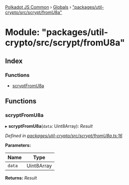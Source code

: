 [Polkadot JS Common](../README.md) › [Globals](../globals.md) › ["packages/util-crypto/src/scrypt/fromU8a"](_packages_util_crypto_src_scrypt_fromu8a_.md)

# Module: "packages/util-crypto/src/scrypt/fromU8a"

## Index

### Functions

* [scryptFromU8a](_packages_util_crypto_src_scrypt_fromu8a_.md#scryptfromu8a)

## Functions

###  scryptFromU8a

▸ **scryptFromU8a**(`data`: Uint8Array): *Result*

*Defined in [packages/util-crypto/src/scrypt/fromU8a.ts:16](https://github.com/polkadot-js/common/blob/0a6bd414/packages/util-crypto/src/scrypt/fromU8a.ts#L16)*

**Parameters:**

Name | Type |
------ | ------ |
`data` | Uint8Array |

**Returns:** *Result*
